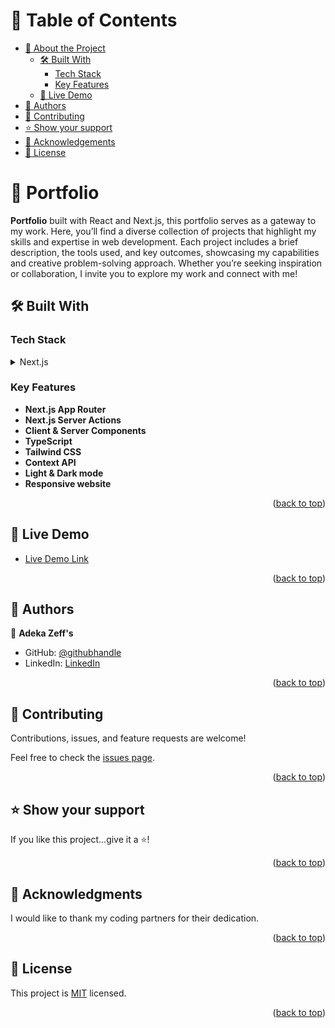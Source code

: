 <a name="readme-top"></a>

# 📗 Table of Contents

- [📖 About the Project](#about-project)
  - [🛠 Built With](#built-with)
    - [Tech Stack](#tech-stack)
    - [Key Features](#key-features)
  - [🚀 Live Demo](#live-demo)
- [👥 Authors](#authors)
- [🤝 Contributing](#contributing)
- [⭐️ Show your support](#support)
- [🙏 Acknowledgements](#acknowledgements)
- [📝 License](#license)

# 📖 Portfolio <a name="about-project"></a>

**Portfolio** built with React and Next.js, this portfolio serves as a gateway to my work. Here, you’ll find a diverse collection of projects that highlight my skills and expertise in web development. Each project includes a brief description, the tools used, and key outcomes, showcasing my capabilities and creative problem-solving approach. Whether you’re seeking inspiration or collaboration, I invite you to explore my work and connect with me!

## 🛠 Built With <a name="built-with"></a>

### Tech Stack <a name="tech-stack"></a>

<details>
  <summary>Next.js</summary>
  <ul>
    <li><a href="https://nextjs.org/">Next.js</a></li>
  </ul>
</details>

### Key Features <a name="key-features"></a>

- **Next.js App Router**
- **Next.js Server Actions**
- **Client & Server Components**
- **TypeScript**
- **Tailwind CSS**
- **Context API**
- **Light & Dark mode**
- **Responsive website**

<p align="right">(<a href="#readme-top">back to top</a>)</p>

## 🚀 Live Demo <a name="live-demo"></a>

- [Live Demo Link]()

<p align="right">(<a href="#readme-top">back to top</a>)</p>

## 👥 Authors <a name="authors"></a>

👤 **Adeka Zeff's**

- GitHub: [@githubhandle](https://github.com/zeff96)
- LinkedIn: [LinkedIn](https://www.linkedin.com/in/adeka-zeffs/)

<p align="right">(<a href="#readme-top">back to top</a>)</p>

## 🤝 Contributing <a name="contributing"></a>

Contributions, issues, and feature requests are welcome!

Feel free to check the [issues page](https://github.com/zeff96/portfolio/issues).

<p align="right">(<a href="#readme-top">back to top</a>)</p>

## ⭐️ Show your support <a name="support"></a>

If you like this project...give it a ⭐️!

<p align="right">(<a href="#readme-top">back to top</a>)</p>

## 🙏 Acknowledgments <a name="acknowledgements"></a>

I would like to thank my coding partners for their dedication.

<p align="right">(<a href="#readme-top">back to top</a>)</p>

## 📝 License <a name="license"></a>

This project is [MIT](./MIT.md) licensed.

<p align="right">(<a href="#readme-top">back to top</a>)</p>